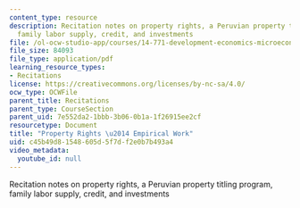 ```yaml
---
content_type: resource
description: Recitation notes on property rights, a Peruvian property titling program,
  family labor supply, credit, and investments
file: /ol-ocw-studio-app/courses/14-771-development-economics-microeconomic-issues-and-policy-models-fall-2008/c45b49d81548605d5f7df2e0b7b493a4_rec11.pdf
file_size: 84093
file_type: application/pdf
learning_resource_types:
- Recitations
license: https://creativecommons.org/licenses/by-nc-sa/4.0/
ocw_type: OCWFile
parent_title: Recitations
parent_type: CourseSection
parent_uid: 7e552da2-1bbb-3b06-0b1a-1f26915ee2cf
resourcetype: Document
title: "Property Rights \u2014 Empirical Work"
uid: c45b49d8-1548-605d-5f7d-f2e0b7b493a4
video_metadata:
  youtube_id: null
---
```

Recitation notes on property rights, a Peruvian property titling program, family labor supply, credit, and investments